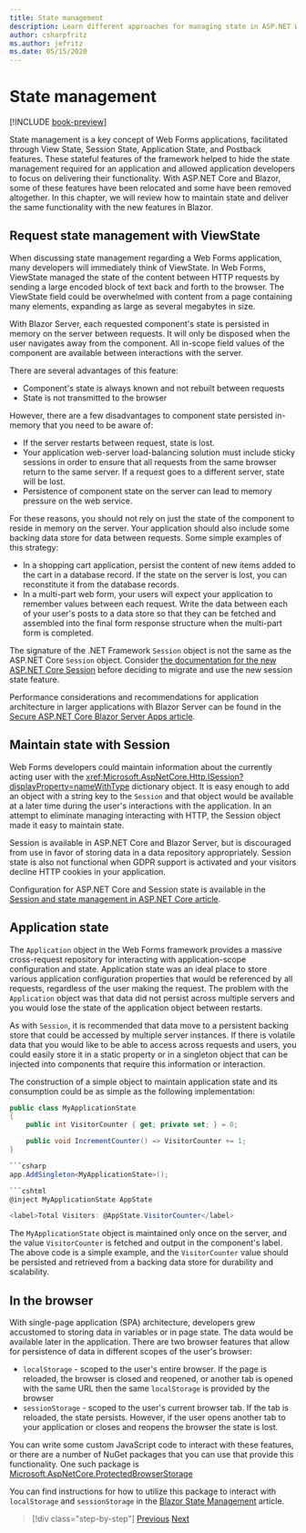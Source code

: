 ```yaml
---
title: State management
description: Learn different approaches for managing state in ASP.NET Web Forms and Blazor.
author: csharpfritz
ms.author: jefritz
ms.date: 05/15/2020
---
```

# State management

[!INCLUDE [book-preview](../../../includes/book-preview.md)]

State management is a key concept of Web Forms applications, facilitated through View State, Session State, Application State, and Postback features. These stateful features of the framework helped to hide the state management required for an application and allowed application developers to focus on delivering their functionality.  With ASP.NET Core and Blazor, some of these features have been relocated and some have been removed altogether.  In this chapter, we will review how to maintain state and deliver the same functionality with the new features in Blazor.

## Request state management with ViewState

When discussing state management regarding a Web Forms application, many developers will immediately think of ViewState. In Web Forms, ViewState managed the state of the content between HTTP requests by sending a large encoded block of text back and forth to the browser. The ViewState field could be overwhelmed with content from a page containing many elements, expanding as large as several megabytes in size.

With Blazor Server, each requested component's state is persisted in memory on the server between requests. It will only be disposed when the user navigates away from the component.  All in-scope field values of the component are available between interactions with the server.

There are several advantages of this feature:

- Component's state is always known and not rebuilt between requests
- State is not transmitted to the browser

However, there are a few disadvantages to component state persisted in-memory that you need to be aware of:

- If the server restarts between request, state is lost.
- Your application web-server load-balancing solution must include sticky sessions in order to ensure that all requests from the same browser return to the same server.  If a request goes to a different server, state will be lost.
- Persistence of component state on the server can lead to memory pressure on the web service.

For these reasons, you should not rely on just the state of the component to reside in memory on the server. Your application should also include some backing data store for data between requests.  Some simple examples of this strategy:

- In a shopping cart application, persist the content of new items added to the cart in a database record.  If the state on the server is lost, you can reconstitute it from the database records.
- In a multi-part web form, your users will expect your application to remember values between each request.  Write the data between each of your user's posts to a data store so that they can be fetched and assembled into the final form response structure when the multi-part form is completed.

The signature of the .NET Framework `Session` object is not the same as the ASP.NET Core `Session` object.  Consider [the documentation for the new ASP.NET Core Session](https://docs.microsoft.com/dotnet/api/microsoft.aspnetcore.http.isession?view=aspnetcore-3.1) before deciding to migrate and use the new session state feature.

Performance considerations and recommendations for application architecture in larger applications with Blazor Server can be found in the [Secure ASP.NET Core Blazor Server Apps article](/aspnet/core/security/blazor/server).

## Maintain state with Session

Web Forms developers could maintain information about the currently acting user with the <xref:Microsoft.AspNetCore.Http.ISession?displayProperty=nameWithType> dictionary object.  It is easy enough to add an object with a string key to the `Session` and that object would be available at a later time during the user's interactions with the application.  In an attempt to eliminate managing interacting with HTTP, the Session object made it easy to maintain state.

Session is available in ASP.NET Core and Blazor Server, but is discouraged from use in favor of storing data in a data repository appropriately.  Session state is also not functional when GDPR support is activated and your visitors decline HTTP cookies in your application.

Configuration for ASP.NET Core and Session state is available in the [Session and state management in ASP.NET Core article](/aspnet/core/fundamentals/app-state).

## Application state

The `Application` object in the Web Forms framework provides a massive cross-request repository for interacting with application-scope configuration and state.  Application state was an ideal place to store various application configuration properties that would be referenced by all requests, regardless of the user making the request.  The problem with the `Application` object was that data did not persist across multiple servers and you would lose the state of the application object between restarts.

As with `Session`, it is recommended that data move to a persistent backing store that could be accessed by multiple server instances.  If there is volatile data that you would like to be able to access across requests and users, you could easily store it in a static property or in a singleton object that can be injected into components that require this information or interaction.

The construction of a simple object to maintain application state and its consumption could be as simple as the following implementation:

```csharp
public class MyApplicationState
{
    public int VisitorCounter { get; private set; } = 0;

    public void IncrementCounter() => VisitorCounter += 1;
}

```csharp
app.AddSingleton<MyApplicationState>();

```cshtml
@inject MyApplicationState AppState

<label>Total Visitors: @AppState.VisitorCounter</label>
```

The `MyApplicationState` object is maintained only once on the server, and the value `VisitorCounter` is fetched and output in the component's label.  The above code is a simple example, and the `VisitorCounter` value should be persisted and retrieved from a backing data store for durability and scalability.

## In the browser

With single-page application (SPA) architecture, developers grew accustomed to storing data in variables or in page state. The data would be available later in the application.  There are two browser features that allow for persistence of data in different scopes of the user's browser:

- `localStorage` - scoped to the user's entire browser.  If the page is reloaded, the browser is closed and reopened, or another tab is opened with the same URL then the same `localStorage` is provided by the browser
- `sessionStorage` - scoped to the user's current browser tab.  If the tab is reloaded, the state persists.  However, if the user opens another tab to your application or closes and reopens the browser the state is lost.

You can write some custom JavaScript code to interact with these features, or there are a number of NuGet packages that you can use that provide this functionality.  One such package is [Microsoft.AspNetCore.ProtectedBrowserStorage](https://www.nuget.org/packages/Microsoft.AspNetCore.ProtectedBrowserStorage)

You can find instructions for how to utilize this package to interact with `localStorage` and `sessionStorage` in the [Blazor State Management](/aspnet/core/blazor/state-management#installation) article.

>[!div class="step-by-step"]
>[Previous](pages-routing-layouts.md)
>[Next](forms-validation.md)
